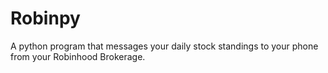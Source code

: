 # Robinpy
A python program that messages your daily stock standings to your phone from your Robinhood Brokerage. 
